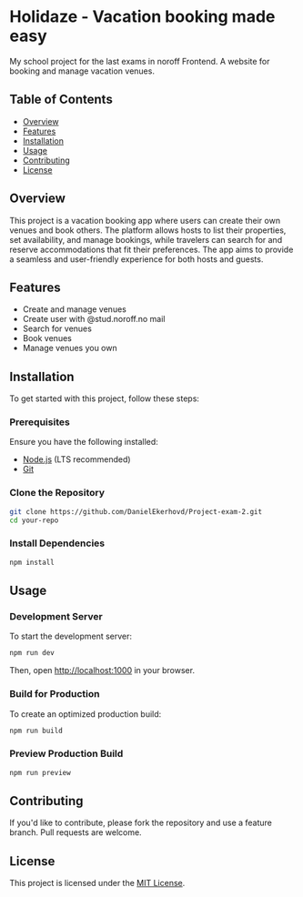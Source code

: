 # Holidaze - Vacation booking made easy 

My school project for the last exams in noroff Frontend. 
A website for booking and manage vacation venues.

## Table of Contents

- [Overview](#overview)
- [Features](#features)
- [Installation](#installation)
- [Usage](#usage)
- [Contributing](#contributing)
- [License](#license)

## Overview

This project is a vacation booking app where users can create their own venues and book others. The platform allows hosts to list their properties, set availability, and manage bookings, while travelers can search for and reserve accommodations that fit their preferences. The app aims to provide a seamless and user-friendly experience for both hosts and guests.

## Features

- Create and manage venues
- Create user with @stud.noroff.no mail
- Search for venues
- Book venues
- Manage venues you own

## Installation

To get started with this project, follow these steps:

### Prerequisites

Ensure you have the following installed:

- [Node.js](https://nodejs.org/) (LTS recommended)
- [Git](https://git-scm.com/)

### Clone the Repository

```sh
git clone https://github.com/DanielEkerhovd/Project-exam-2.git
cd your-repo
```

### Install Dependencies

```sh
npm install
```

## Usage

### Development Server

To start the development server:

```sh
npm run dev
```

Then, open [http://localhost:1000](http://localhost:1000) in your browser.

### Build for Production

To create an optimized production build:

```sh
npm run build
```

### Preview Production Build

```sh
npm run preview
```

## Contributing

If you'd like to contribute, please fork the repository and use a feature branch. Pull requests are welcome.

## License

This project is licensed under the [MIT License](LICENSE).

